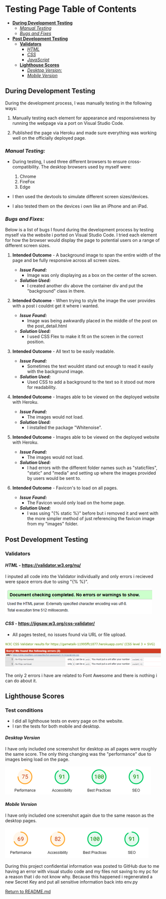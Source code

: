 # Testing Page Table of Contents
* [**During Development Testing**](#during-development-testing)
    * [*Manual Testing*](#manual-testing)
    * [*Bugs and Fixes*](#bugs-and-fixes)
* [**Post Development Testing**](#post-development-testing)
    * [**Validators**](#validators)
        * [*HTML*](#html---httpsvalidatorw3orgnu)
        * [*CSS*](#css---httpsjigsaww3orgcss-validator)
        * [*JavaScript*](#javascript)
  * [**Lighthouse Scores**](#lighthouse-scores)
      * [*Desktop Version:*](#desktop-version)
      * [*Mobile Version*](#mobile-version)



## **During Development Testing**
During the development process, I was manually testing in the following ways:

1. Manually testing each element for appearance and responsiveness by running the webpage via a port on Visual Studio Code.
    
1. Published the page via Heroku and made sure everything was working well on the officially deployed page.

### ***Manual Testing:***
* During testing, I used three different browsers to ensure cross-compatibility. The desktop browsers used by myself were:

    1. Chrome
    2. FireFox
    3. Edge

* I then used the devtools to simulate different screen sizes/devices.
* I also tested them on the devices i own like an iPhone and an iPad.

### ***Bugs and Fixes:***

Below is a list of bugs I found during the development process by testing myself via the website i ported on Visual Studio Code. I tried each element for how the browser would display the page to potential users on a range of different screen sizes.

1. **Intended Outcome** - A background image to span the entire width of the page and be fully responsive across all screen sizes.
    * ***Issue Found:*** 
        * Image was only displaying as a box on the center of the screen.
    * ***Solution Used:*** 
        * I created another div above the container div and put the "background" class in there.

1. **Intended Outcome** - When trying to style the image the user provides with a post i couldnt get it where i wanted.
    * ***Issue Found:***
        * Image was being awkwardly placed in the middle of the post on the post_detail.html
    * ***Solution Used:***
        * I used CSS Flex to make it fit on the screen in the correct position.

1. **Intended Outcome** - All text to be easily readable.
    * ***Issue Found:***
        * Sometimes the text wouldnt stand out enough to read it easily with the background image.
    * ***Solution Used:***
        * Used CSS to add a background to the text so it stood out more for readability.

1. **Intended Outcome** - Images able to be viewed on the deployed website with Heroku.
    * ***Issue Found:***
        * The images would not load.
    * ***Solution Used:***
        * I installed the package "Whitenoise".

1. **Intended Outcome** - Images able to be viewed on the deployed website with Heroku.
    * ***Issue Found:***
        * The images would not load.
    * ***Solution Used:***
        * I had errors with the different folder names such as "staticfiles", "static" and "media" and setting up where the images provided by users would be sent to.

1. **Intended Outcome** - Favicon's to load on all pages.
    * ***Issue Found:***
        * The Favicon would only load on the home page.
    * ***Solution Used:***
        * I was using "{% static %}" before but i removed it and went with the more simpler method of just referencing the favicon image from my "images" folder.

## **Post Development Testing**
### **Validators**

#### ***HTML*** - https://validator.w3.org/nu/

I inputed all code into the Validator individually and only errors i recieved were space errors due to using "{% %}".

![HTML validator screenshot](docs/images/html-validator.png)

#### ***CSS*** - https://jigsaw.w3.org/css-validator/

* All pages tested, no issues found via URL or file upload.

![CSS validator badge](docs/images/css-validator.png)

The only 2 errors i have are related to Font Awesome and there is nothing i can do about it.

## **Lighthouse Scores**
### **Test conditions**
* I did all lighthouse tests on every page on the website.
* I ran the tests for both mobile and desktop.
#### ***Desktop Version***
I have only included one screenshot for desktop as all pages were roughly the same score. The only thing changing was the "performance" due to images being load on the page.

![Desktop Lighthouse Score](docs/images/lighthouse-desktop.png)

#### ***Mobile Version***
I have only included one screenshot again due to the same reason as the desktop pages.

![Mobile Lighthouse Score](docs/images/lighthouse-mobile.png)

During this project confidential information was posted to GitHub due to me having an error with visual studio code and my files not saving to my pc for a reason that i do not know why.
Because this happened i regenerated a new Secret Key and put all sensitive information back into env.py

[Return to README.md](README.md)